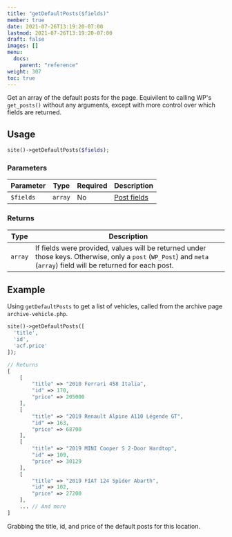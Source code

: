 ```yaml
---
title: "getDefaultPosts($fields)"
member: true
date: 2021-07-26T13:19:20-07:00
lastmod: 2021-07-26T13:19:20-07:00
draft: false
images: []
menu:
  docs:
    parent: "reference"
weight: 307
toc: true
---
```


Get an array of the default posts for the page. Equivilent to calling WP's `get_posts()` without any arguments, except with more control over which fields are returned.

## Usage

```php
site()->getDefaultPosts($fields);
```

### Parameters

| Parameter | Type    | Required | Description                                   |
| --------- | ------- | -------- | --------------------------------------------- |
| `$fields` | `array` | No       | [Post fields](../the-site-object#post-fields) |

### Returns

| Type    | Description                                                                                                                                                        |
| ------- | ------------------------------------------------------------------------------------------------------------------------------------------------------------------ |
| `array` | If fields were provided, values will be returned under those keys. Otherwise, only a `post` (`WP_Post`) and `meta` (`array`) field will be returned for each post. |

## Example

Using `getDefaultPosts` to get a list of vehicles, called from the archive page `archive-vehicle.php`.


```php
site()->getDefaultPosts([
  'title',
  'id',
  'acf.price'
]);

// Returns
[
    [
        "title" => "2010 Ferrari 458 Italia",
        "id" => 170,
        "price" => 205000
    ],
    [
        "title" => "2019 Renault Alpine A110 Légende GT",
        "id" => 163,
        "price" => 68700
    ],
    [
        "title" => "2019 MINI Cooper S 2-Door Hardtop",
        "id" => 109,
        "price" => 30129
    ],
    [
        "title" => "2019 FIAT 124 Spider Abarth",
        "id" => 102,
        "price" => 27200
    ],
    ... // And more
]
```

<div class="code-caption">Grabbing the title, id, and price of the default posts for this location.</div>
